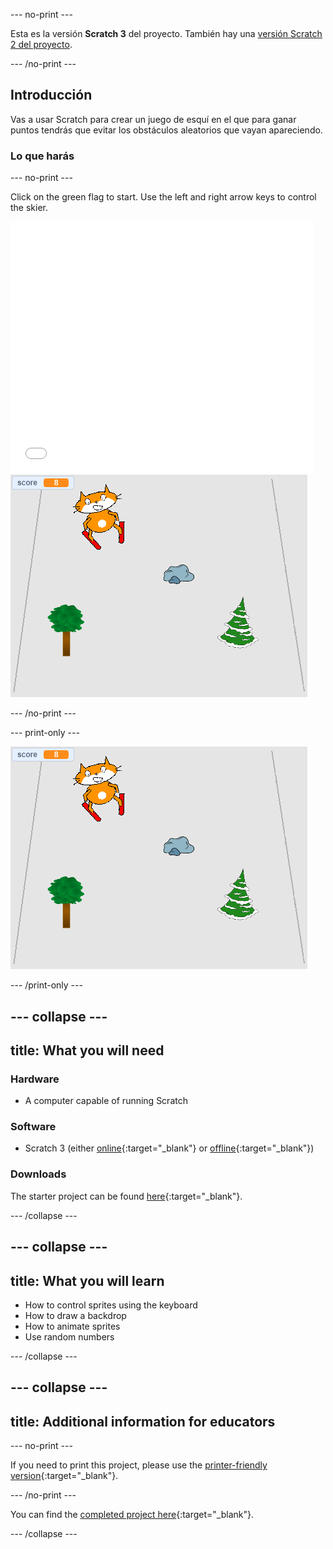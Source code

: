 --- no-print ---

Esta es la versión **Scratch 3** del proyecto. También hay una [versión Scratch 2 del proyecto](https://projects.raspberrypi.org/en/projects/scratch-cat-goes-skiing-scratch2).

--- /no-print ---

## Introducción

Vas a usar Scratch para crear un juego de esquí en el que para ganar puntos tendrás que evitar los obstáculos aleatorios que vayan apareciendo.

### Lo que harás

--- no-print ---

Click on the green flag to start. Use the left and right arrow keys to control the skier.

<div class="scratch-preview">
  <iframe allowtransparency="true" width="485" height="402" src="//scratch.mit.edu/projects/embed/281116583/?autostart=false" frameborder="0" scrolling="no"></iframe>
  <img src="images/skiing-final.png">
</div>

--- /no-print ---

--- print-only ---

![complete project](images/skiing-final.png)

--- /print-only ---

--- collapse ---
---
title: What you will need
---

### Hardware

+ A computer capable of running Scratch

### Software

+ Scratch 3 (either [online](http://rpf.io/scratchon){:target="_blank"} or [offline](http://rpf.io/scratchoff){:target="_blank"})

### Downloads

The starter project can be found [here](http://rpf.io/p/en/scratch-cat-goes-skiing-go){:target="_blank"}.

--- /collapse ---

--- collapse ---
---
title: What you will learn
---

+ How to control sprites using the keyboard
+ How to draw a backdrop
+ How to animate sprites
+ Use random numbers

--- /collapse ---

--- collapse ---
---
title: Additional information for educators
---

--- no-print ---

If you need to print this project, please use the [printer-friendly version](https://projects.raspberrypi.org/en/projects/scratch-cat-goes-skiing/print){:target="_blank"}.

--- /no-print ---

You can find the [completed project here](http://rpf.io/p/en/scratch-cat-goes-skiing-get){:target="_blank"}.

--- /collapse ---
